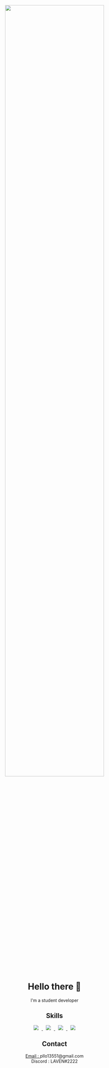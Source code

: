 <div align="center">
    <img src = <img width="80%" src="https://github.com/L4VEN/L4VEN/assets/109652025/b2a07073-98db-4f98-b5e9-f842214eb2ab"/>
<h1>Hello there 👋</h1>
    <p>I'm a student developer</p>
    <h2>Skills</h2>
    <a href="">
      <img
        src="https://img.shields.io/badge/C-3ec990?style=for-the-badge&logo=C&logoColor=white"
        style="height: auto; margin-left: 10px; margin-right: 10px"
      />
    </a>
<a href="">
    <img 
        src="https://img.shields.io/badge/HTML5-ed6047?style=for-the-badge&logo=html5&logoColor=white"
        style="height : auto; margin-left : 10px; margin-right : 10px;"/>
</a>
<a href="">
    <img 
        src="https://img.shields.io/badge/CSS-5583e6?style=for-the-badge&logo=css3&logoColor=white"
        style="height : auto; margin-left : 10px; margin-right : 10px;"/>
</a>
<a href="">
    <img 
        src="https://img.shields.io/badge/JavaScript-fae037?style=for-the-badge&logo=javascript&logoColor=black"
        style="height : auto; margin-left : 10px; margin-right : 10px;"/>
</a>
    <h2>Contact</h2>
    <p>
      <a href="mailto:"pllo13551@gmail.com">Email : </a>
      pllo13551@gmail.com <br />
      Discord : LAVEN#2222
    </p>
                                           </div>
